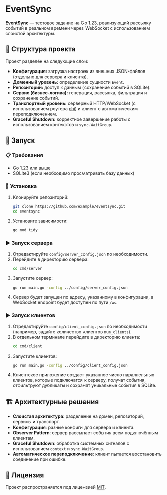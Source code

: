 # EventSync

**EventSync** — тестовое задание на Go 1.23, реализующий рассылку событий в реальном времени через WebSocket с использованием слоистой архитектуры.

## 📌 Структура проекта
Проект разделён на следующие слои:

- **Конфигурация:** загрузка настроек из внешних JSON-файлов (отдельно для сервера и клиента).
- **Доменный уровень:** определение сущности `Event`.
- **Репозиторий:** доступ к данным (сохранение событий в SQLite).
- **Сервис (бизнес-логика):** генерация, рассылка, фильтрация и сохранение событий.
- **Транспортный уровень:** серверный HTTP/WebSocket (с использованием роутера [chi](https://github.com/go-chi/chi)) и клиент с автоматическим переподключением.
- **Graceful Shutdown:** корректное завершение работы с использованием контекстов и `sync.WaitGroup`.

## 🚀 Запуск

### 📋 Требования
- Go 1.23 или выше
- SQLite3 (если необходимо просматривать базу данных)

### 🔧 Установка
1. Клонируйте репозиторий:
   ```bash
   git clone https://github.com/example/eventsync.git
   cd eventsync
   ```
2. Установите зависимости:
   ```bash
   go mod tidy
   ```

### ▶ Запуск сервера

1. Отредактируйте `config/server_config.json` по необходимости.
2. Перейдите в директорию сервера:
   ```bash
   cd cmd/server
   ```
3. Запустите сервер:
   ```bash
   go run main.go -config ../config/server_config.json
   ```
4. Сервер будет запущен по адресу, указанному в конфигурации, а WebSocket endpoint будет доступен по пути `/ws`.

### ▶ Запуск клиентов

1. Отредактируйте `config/client_config.json` по необходимости (например, задайте количество клиентов `num_clients`).
2. В отдельном терминале перейдите в директорию клиента:
   ```bash
   cd cmd/client
   ```
3. Запустите клиентов:
   ```bash
   go run main.go -config ../config/client_config.json
   ```
4. Клиентское приложение создаст указанное число параллельных клиентов, которые подключатся к серверу, получат события, отфильтруют дубликаты и сохранят уникальные события в SQLite.

## 🏗 Архитектурные решения

- **Слоистая архитектура**: разделение на домен, репозиторий, сервисы и транспорт.
- **Конфигурация**: разные конфиги для сервера и клиента.
- **Observer Pattern**: сервер рассылает события всем подключённым клиентам.
- **Graceful Shutdown**: обработка системных сигналов с использованием `context` и `sync.WaitGroup`.
- **Автоматическое переподключение**: клиент пытается восстановить соединение при ошибке.

## 📜 Лицензия
Проект распространяется под лицензией [MIT](LICENSE).

